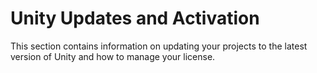 # Unity Updates and Activation

This section contains information on updating your projects to the latest version of Unity and how to manage your license.
